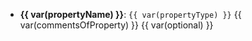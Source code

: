 - **{{ var(propertyName) }}**: `{{ var(propertyType) }}` {{ var(commentsOfProperty) }} {{ var(optional) }}
